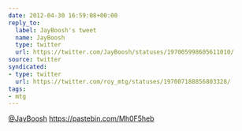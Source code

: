 ```yaml
---
date: 2012-04-30 16:59:08+00:00
reply_to:
  label: JayBoosh's tweet
  name: JayBoosh
  type: twitter
  url: https://twitter.com/JayBoosh/statuses/197005998605611010/
source: twitter
syndicated:
- type: twitter
  url: https://twitter.com/roy_mtg/statuses/197007188856803328/
tags:
- mtg
---
```


[@JayBoosh](https://twitter.com/JayBoosh/) https://pastebin.com/Mh0F5heb